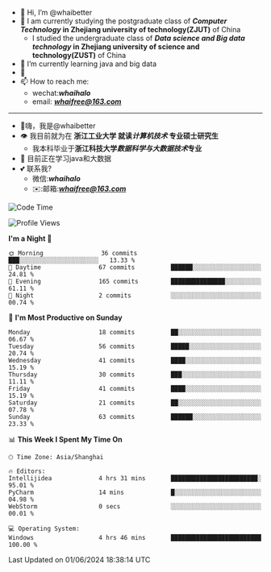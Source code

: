 - 👋 Hi, I’m @whaibetter
- 👀 I am currently studying the postgraduate class of ***Computer Technology* in Zhejiang university of technology(ZJUT)** of China
  -  I studied the undergraduate class of ***Data science and Big data technology* in Zhejiang university of science and technology(ZUST)** of China
- 🌱 I’m currently learning java and big data
- 💞️ 
- 📫 How to reach me: 
  - wechat:***whaihalo***
  - email: ***whaifree@163.com***
 ------------------------
- 👋嗨，我是@whaibetter
- 👁 我目前就为在 **浙江工业大学 就读*计算机技术* 专业硕士研究生**
  - 我本科毕业于**浙江科技大学*数据科学与大数据技术*专业**
- 🌴 目前正在学习java和大数据
- 💕 联系我?
  - 微信:***whaihalo***
  - ✉️:邮箱:***whaifree@163.com***

<!--START_SECTION:waka-->
![Code Time](http://img.shields.io/badge/Code%20Time-262%20hrs%2018%20mins-blue)

![Profile Views](http://img.shields.io/badge/Profile%20Views-0-blue)

**I'm a Night 🦉** 

```text
🌞 Morning                36 commits          ███░░░░░░░░░░░░░░░░░░░░░░   13.33 % 
🌆 Daytime                67 commits          ██████░░░░░░░░░░░░░░░░░░░   24.81 % 
🌃 Evening                165 commits         ███████████████░░░░░░░░░░   61.11 % 
🌙 Night                  2 commits           ░░░░░░░░░░░░░░░░░░░░░░░░░   00.74 % 
```
📅 **I'm Most Productive on Sunday** 

```text
Monday                   18 commits          ██░░░░░░░░░░░░░░░░░░░░░░░   06.67 % 
Tuesday                  56 commits          █████░░░░░░░░░░░░░░░░░░░░   20.74 % 
Wednesday                41 commits          ████░░░░░░░░░░░░░░░░░░░░░   15.19 % 
Thursday                 30 commits          ███░░░░░░░░░░░░░░░░░░░░░░   11.11 % 
Friday                   41 commits          ████░░░░░░░░░░░░░░░░░░░░░   15.19 % 
Saturday                 21 commits          ██░░░░░░░░░░░░░░░░░░░░░░░   07.78 % 
Sunday                   63 commits          ██████░░░░░░░░░░░░░░░░░░░   23.33 % 
```


📊 **This Week I Spent My Time On** 

```text
🕑︎ Time Zone: Asia/Shanghai

🔥 Editors: 
Intellijidea             4 hrs 31 mins       ████████████████████████░   95.01 % 
PyCharm                  14 mins             █░░░░░░░░░░░░░░░░░░░░░░░░   04.98 % 
WebStorm                 0 secs              ░░░░░░░░░░░░░░░░░░░░░░░░░   00.01 % 

💻 Operating System: 
Windows                  4 hrs 46 mins       █████████████████████████   100.00 % 
```


 Last Updated on 01/06/2024 18:38:14 UTC
<!--END_SECTION:waka-->
